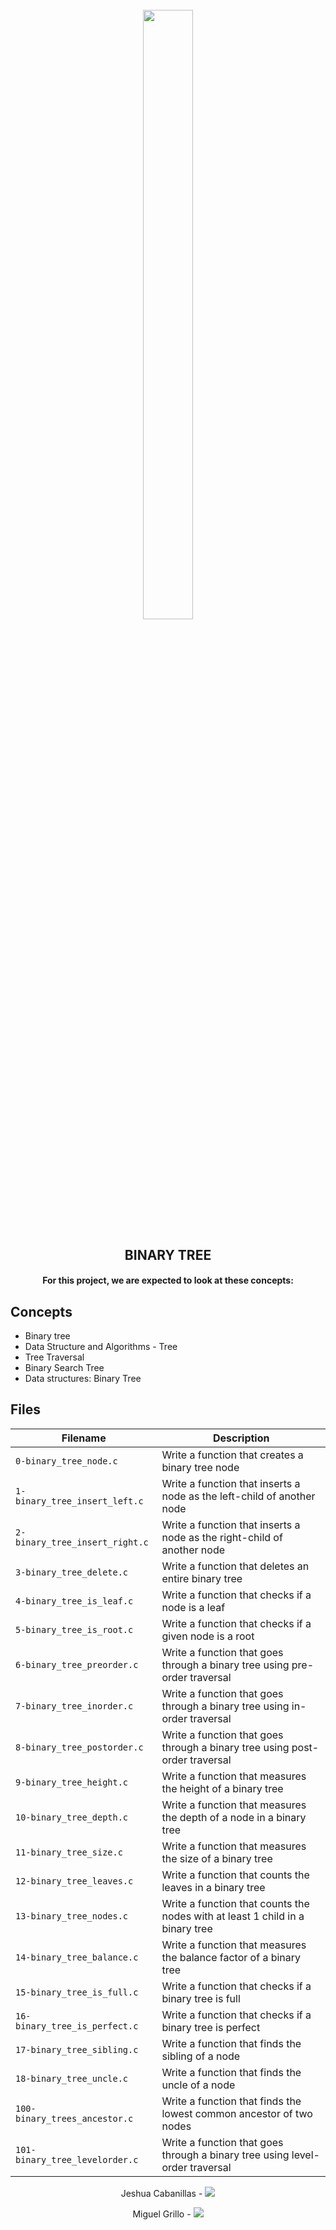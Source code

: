 <h1 align="center">
<br>
    <img src="https://assets.website-files.com/6105315644a26f77912a1ada/610540e8b4cd6969794fe673_Holberton_School_logo-04-04.svg" height="50%" width="40%">
    </h1>
<h2 align="center">
    BINARY TREE
    </h2>
<h4 align="center">
    For this project, we are expected to look at these concepts:
    </h4>

## Concepts

* Binary tree 
* Data Structure and Algorithms - Tree
* Tree Traversal
* Binary Search Tree
* Data structures: Binary Tree

## Files

| Filename | Description |
| -------- | ----------- |
| `0-binary_tree_node.c` | Write a function that creates a binary tree node |
| `1-binary_tree_insert_left.c` | Write a function that inserts a node as the left-child of another node |
| `2-binary_tree_insert_right.c` | Write a function that inserts a node as the right-child of another node|
| `3-binary_tree_delete.c` | Write a function that deletes an entire binary tree |
| `4-binary_tree_is_leaf.c` | Write a function that checks if a node is a leaf |
| `5-binary_tree_is_root.c` | Write a function that checks if a given node is a root |
| `6-binary_tree_preorder.c` | Write a function that goes through a binary tree using pre-order traversal |
| `7-binary_tree_inorder.c` | Write a function that goes through a binary tree using in-order traversal |
| `8-binary_tree_postorder.c` | Write a function that goes through a binary tree using post-order traversal |
| `9-binary_tree_height.c` | Write a function that measures the height of a binary tree |
| `10-binary_tree_depth.c` | Write a function that measures the depth of a node in a binary tree |
| `11-binary_tree_size.c` | Write a function that measures the size of a binary tree |
| `12-binary_tree_leaves.c` | Write a function that counts the leaves in a binary tree |
| `13-binary_tree_nodes.c` | Write a function that counts the nodes with at least 1 child in a binary tree |
| `14-binary_tree_balance.c` | Write a function that measures the balance factor of a binary tree |
| `15-binary_tree_is_full.c` | Write a function that checks if a binary tree is full |
| `16-binary_tree_is_perfect.c` | Write a function that checks if a binary tree is perfect |
| `17-binary_tree_sibling.c` | Write a function that finds the sibling of a node |
| `18-binary_tree_uncle.c` | Write a function that finds the uncle of a node |
| `100-binary_trees_ancestor.c` | Write a function that finds the lowest common ancestor of two nodes |
| `101-binary_tree_levelorder.c` | Write a function that goes through a binary tree using level-order traversal |

<p align="center">
Jeshua Cabanillas - 
<a href="https://github.com/josh-94">
<img src="https://img.shields.io/badge/Jeshua-mainPage-blue">
</a>
</p>

<p align="center">
Miguel Grillo -
<a href="https://github.com/Ineffable22">
<img src="https://img.shields.io/badge/Miguel-mainPage-blue">
</a>
</p>
